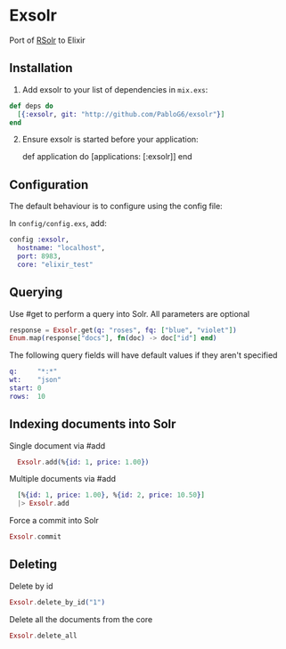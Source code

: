 # Exsolr

Port of [RSolr](https://github.com/rsolr/rsolr) to Elixir

## Installation

  1. Add exsolr to your list of dependencies in `mix.exs`:

```elixir
def deps do
  [{:exsolr, git: "http://github.com/PabloG6/exsolr"}]
end
```

  2. Ensure exsolr is started before your application:

        def application do
          [applications: [:exsolr]]
        end

## Configuration

The default behaviour is to configure using the config file:

In `config/config.exs`, add:

```elixir
config :exsolr,
  hostname: "localhost",
  port: 8983,
  core: "elixir_test"
```

## Querying

Use #get to perform a query into Solr. All parameters are optional

```elixir
response = Exsolr.get(q: "roses", fq: ["blue", "violet"])
Enum.map(response["docs"], fn(doc) -> doc["id"] end)
```

The following query fields will have default values if they aren't specified

```elixir
q:     "*:*"
wt:    "json"
start: 0
rows:  10
```

## Indexing documents into Solr

Single document via #add

```elixir
  Exsolr.add(%{id: 1, price: 1.00})
```

Multiple documents via #add

```elixir
  [%{id: 1, price: 1.00}, %{id: 2, price: 10.50}]
  |> Exsolr.add
```

Force a commit into Solr

```elixir
Exsolr.commit
```

## Deleting

Delete by id

```elixir
Exsolr.delete_by_id("1")
```

Delete all the documents from the core

```elixir
Exsolr.delete_all
```
